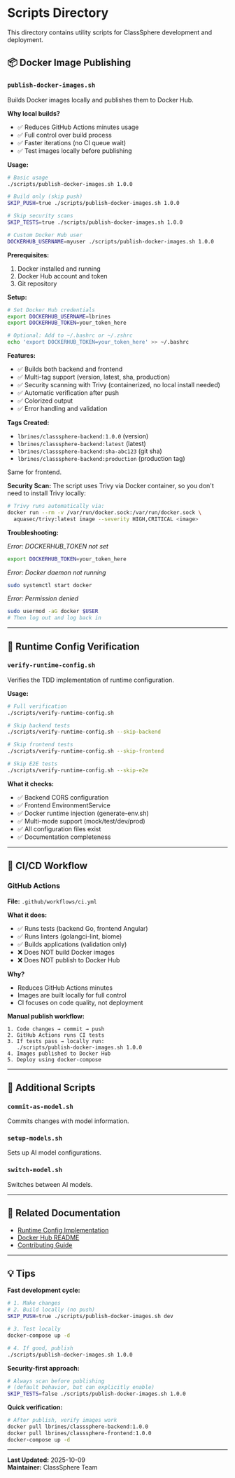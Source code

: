 # Scripts Directory

This directory contains utility scripts for ClassSphere development and deployment.

## 📦 Docker Image Publishing

### `publish-docker-images.sh`

Builds Docker images locally and publishes them to Docker Hub.

**Why local builds?**
- ✅ Reduces GitHub Actions minutes usage
- ✅ Full control over build process
- ✅ Faster iterations (no CI queue wait)
- ✅ Test images locally before publishing

**Usage:**
```bash
# Basic usage
./scripts/publish-docker-images.sh 1.0.0

# Build only (skip push)
SKIP_PUSH=true ./scripts/publish-docker-images.sh 1.0.0

# Skip security scans
SKIP_TESTS=true ./scripts/publish-docker-images.sh 1.0.0

# Custom Docker Hub user
DOCKERHUB_USERNAME=myuser ./scripts/publish-docker-images.sh 1.0.0
```

**Prerequisites:**
1. Docker installed and running
2. Docker Hub account and token
3. Git repository

**Setup:**
```bash
# Set Docker Hub credentials
export DOCKERHUB_USERNAME=lbrines
export DOCKERHUB_TOKEN=your_token_here

# Optional: Add to ~/.bashrc or ~/.zshrc
echo 'export DOCKERHUB_TOKEN=your_token_here' >> ~/.bashrc
```

**Features:**
- ✅ Builds both backend and frontend
- ✅ Multi-tag support (version, latest, sha, production)
- ✅ Security scanning with Trivy (containerized, no local install needed)
- ✅ Automatic verification after push
- ✅ Colorized output
- ✅ Error handling and validation

**Tags Created:**
- `lbrines/classsphere-backend:1.0.0` (version)
- `lbrines/classsphere-backend:latest` (latest)
- `lbrines/classsphere-backend:sha-abc123` (git sha)
- `lbrines/classsphere-backend:production` (production tag)

Same for frontend.

**Security Scan:**
The script uses Trivy via Docker container, so you don't need to install Trivy locally:
```bash
# Trivy runs automatically via:
docker run --rm -v /var/run/docker.sock:/var/run/docker.sock \
  aquasec/trivy:latest image --severity HIGH,CRITICAL <image>
```

**Troubleshooting:**

*Error: DOCKERHUB_TOKEN not set*
```bash
export DOCKERHUB_TOKEN=your_token_here
```

*Error: Docker daemon not running*
```bash
sudo systemctl start docker
```

*Error: Permission denied*
```bash
sudo usermod -aG docker $USER
# Then log out and log back in
```

---

## 🧪 Runtime Config Verification

### `verify-runtime-config.sh`

Verifies the TDD implementation of runtime configuration.

**Usage:**
```bash
# Full verification
./scripts/verify-runtime-config.sh

# Skip backend tests
./scripts/verify-runtime-config.sh --skip-backend

# Skip frontend tests
./scripts/verify-runtime-config.sh --skip-frontend

# Skip E2E tests
./scripts/verify-runtime-config.sh --skip-e2e
```

**What it checks:**
- ✅ Backend CORS configuration
- ✅ Frontend EnvironmentService
- ✅ Docker runtime injection (generate-env.sh)
- ✅ Multi-mode support (mock/test/dev/prod)
- ✅ All configuration files exist
- ✅ Documentation completeness

---

## 🔄 CI/CD Workflow

### GitHub Actions

**File:** `.github/workflows/ci.yml`

**What it does:**
- ✅ Runs tests (backend Go, frontend Angular)
- ✅ Runs linters (golangci-lint, biome)
- ✅ Builds applications (validation only)
- ❌ Does NOT build Docker images
- ❌ Does NOT publish to Docker Hub

**Why?**
- Reduces GitHub Actions minutes
- Images are built locally for full control
- CI focuses on code quality, not deployment

**Manual publish workflow:**
```
1. Code changes → commit → push
2. GitHub Actions runs CI tests
3. If tests pass → locally run:
   ./scripts/publish-docker-images.sh 1.0.0
4. Images published to Docker Hub
5. Deploy using docker-compose
```

---

## 📝 Additional Scripts

### `commit-as-model.sh`
Commits changes with model information.

### `setup-models.sh`
Sets up AI model configurations.

### `switch-model.sh`
Switches between AI models.

---

## 🔗 Related Documentation

- [Runtime Config Implementation](../RUNTIME_CONFIG_IMPLEMENTATION.md)
- [Docker Hub README](../docs/DOCKER_HUB_README.md)
- [Contributing Guide](../CONTRIBUTING.md)

---

## 💡 Tips

**Fast development cycle:**
```bash
# 1. Make changes
# 2. Build locally (no push)
SKIP_PUSH=true ./scripts/publish-docker-images.sh dev

# 3. Test locally
docker-compose up -d

# 4. If good, publish
./scripts/publish-docker-images.sh 1.0.0
```

**Security-first approach:**
```bash
# Always scan before publishing
# (default behavior, but can explicitly enable)
SKIP_TESTS=false ./scripts/publish-docker-images.sh 1.0.0
```

**Quick verification:**
```bash
# After publish, verify images work
docker pull lbrines/classsphere-backend:1.0.0
docker pull lbrines/classsphere-frontend:1.0.0
docker-compose up -d
```

---

**Last Updated:** 2025-10-09  
**Maintainer:** ClassSphere Team
